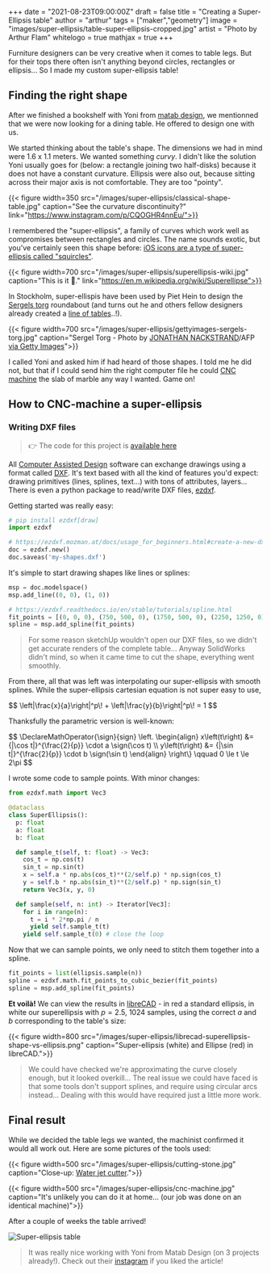 +++
date = "2021-08-23T09:00:00Z"
draft = false
title = "Creating a Super-Ellipsis table"
author = "arthur"
tags = ["maker","geometry"]
image = "images/super-ellipsis/table-super-ellipsis-cropped.jpg"
artist = "Photo by Arthur Flam"
whitelogo = true
mathjax = true
+++

Furniture designers can be very creative when it comes to table legs. But for their tops there often isn't anything beyond circles, rectangles or ellipsis... So I made my custom super-ellipsis table!

<!--more-->

## Finding the right shape
After we finished a bookshelf with Yoni from [matab design](https://www.matab.co.il/), we mentionned that we were now looking for a dining table. He offered to design one with us.

We started thinking about the table's shape. The dimensions we had in mind were 1.6 x 1.1 meters. We wanted something _curvy_. I didn't like the solution Yoni usually goes for (below: a rectangle joining two half-disks) because it does not have a constant curvature. Ellipsis were also out, because sitting across their major axis is not comfortable. They are too "pointy".

{{< figure width=350 src="/images/super-ellipsis/classical-shape-table.jpg" caption="See the curvature discontinuity?" link="https://www.instagram.com/p/CQOGHR4nnEu/">}}

I remembered the "super-ellipsis", a family of curves which work well as compromises between rectangles and circles. The name sounds exotic, but you've certainly seen this shape before: [iOS icons are a type of super-ellipsis called "squircles"](https://www.johndcook.com/blog/2018/02/13/squircle-curvature/).

{{< figure width=700 src="/images/super-ellipsis/superellipsis-wiki.jpg" caption="This is it 🎯." link="https://en.m.wikipedia.org/wiki/Superellipse">}}

In Stockholm, super-ellispis have been used by Piet Hein to design the [Sergels torg](https://en.wikipedia.org/wiki/Sergels_torg) roundabout (and turns out he and others fellow designers already created a [line of tables](https://fritzhansen.com/en/super-elliptical)..!).


{{< figure width=700 src="/images/super-ellipsis/gettyimages-sergels-torg.jpg" caption="Sergel Torg - Photo by [JONATHAN NACKSTRAND](http://www.nackstrand.com/)/AFP [via Getty Images](https://www.gettyimages.ch/detail/nachrichtenfoto/an-aerial-view-picture-shows-sergels-torg-square-in-nachrichtenfoto/1208284309?language=fr)">}}


I called Yoni and asked him if had heard of those shapes. I told me he did not, but that if I could send him the right computer file he could [CNC machine](https://en.wikipedia.org/wiki/Numerical_control) the slab of marble any way I wanted. Game on!

## How to CNC-machine a super-ellipsis
### Writing DXF files
> :point_right: The code for this project is [available here](https://gist.github.com/arthur-flam/3704a2d91864a30562d09da8bfe593e0)

All [Computer Assisted Design](https://en.wikipedia.org/wiki/Computer-aided_design) software can exchange drawings using a format called [DXF](https://fr.wikipedia.org/wiki/Drawing_eXchange_Format). It's text based with all the kind of features you'd expect: drawing primitives (lines, splines, text...) with tons of attributes, layers... There is even a python package to read/write DXF files, [ezdxf](https://ezdxf.readthedocs.io/en/stable/index.html).


Getting started was really easy:

```python
# pip install ezdxf[draw] 
import ezdxf

# https://ezdxf.mozman.at/docs/usage_for_beginners.html#create-a-new-dxf-file
doc = ezdxf.new()
doc.saveas('my-shapes.dxf')
```

It's simple to start drawing shapes like lines or splines:

```python
msp = doc.modelspace()
msp.add_line((0, 0), (1, 0))

# https://ezdxf.readthedocs.io/en/stable/tutorials/spline.html
fit_points = [(0, 0, 0), (750, 500, 0), (1750, 500, 0), (2250, 1250, 0)]
spline = msp.add_spline(fit_points)
```

> For some reason sketchUp wouldn't open our DXF files, so we didn't get accurate renders of the complete table... Anyway SolidWorks didn't mind, so when it came time to cut the shape, everything went smoothly.

From there, all that was left was interpolating our super-ellipsis with smooth splines. While the super-ellipsis cartesian equation is not super easy to use,

<div>$$
\left|\frac{x}{a}\right|^p\! + \left|\frac{y}{b}\right|^p\! = 1
$$</div>


Thanksfully the parametric version is well-known:

<div>$$
\DeclareMathOperator{\sign}{sign}
\left.
\begin{align}
 x\left(t\right) &= {|\cos t|}^{\frac{2}{p}} \cdot a \sign(\cos t) \\
 y\left(t\right) &= {|\sin t|}^{\frac{2}{p}} \cdot b \sign(\sin t)
\end{align}
\right\} \qquad 0 \le t \le 2\pi
$$</div>


I wrote some code to sample points. With minor changes:

```python
from ezdxf.math import Vec3

@dataclass
class SuperEllipsis():
  p: float
  a: float
  b: float

  def sample_t(self, t: float) -> Vec3:
    cos_t = np.cos(t)
    sin_t = np.sin(t)
    x = self.a * np.abs(cos_t)**(2/self.p) * np.sign(cos_t)
    y = self.b * np.abs(sin_t)**(2/self.p) * np.sign(sin_t)
    return Vec3(x, y, 0)

  def sample(self, n: int) -> Iterator[Vec3]:
    for i in range(n):
      t = i * 2*np.pi / n
      yield self.sample_t(t)
    yield self.sample_t(0) # close the loop
```

Now that we can sample points, we only need to stitch them together into a spline.

```python
fit_points = list(ellipsis.sample(n))
spline = ezdxf.math.fit_points_to_cubic_bezier(fit_points)
spline = msp.add_spline(fit_points)
```

**Et voilà!** We can view the results in [libreCAD](https://librecad.org/) - in red a standard ellipsis, in white our superellipsis with $p=2.5$, 1024 samples, using the correct $a$ and $b$ corresponding to the table's size:

{{< figure width=800 src="/images/super-ellipsis/librecad-superellipsis-shape-vs-ellipsis.png" caption="Super-ellipsis (white) and Ellipse (red) in libreCAD.">}}

> We could have checked we're approximating the curve closely enough, but it looked overkill... The real issue we could have faced is that some tools don't support splines, and require using circular arcs instead... Dealing with this would have required just a little more work.

## Final result
While we decided the table legs we wanted, the machinist confirmed it would all work out. Here are some pictures of the tools used:


{{< figure width=500 src="/images/super-ellipsis/cutting-stone.jpg" caption="Close-up: [Water jet cutter](https://en.wikipedia.org/wiki/Water_jet_cutter).">}}

{{< figure width=500 src="/images/super-ellipsis/cnc-machine.jpg" caption="It's unlikely you can do it at home... (our job was done on an identical machine)">}}

After a couple of weeks the table arrived!

![Super-ellipsis table](/images/super-ellipsis/table-super-ellipsis.jpg)

> It was really nice working with Yoni from Matab Design (on 3 projects already!). Check out their [instagram](https://www.instagram.com/matabdesign/) if you liked the article!
